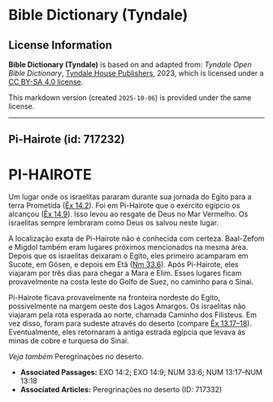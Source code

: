 # Bible Dictionary (Tyndale)

## License Information

**Bible Dictionary (Tyndale)** is based on and adapted from: _Tyndale Open Bible Dictionary_, [Tyndale House Publishers](https://tyndaleopenresources.com/), 2023, which is licensed under a [CC BY-SA 4.0 license](https://creativecommons.org/licenses/by-sa/4.0/legalcode.en).

This markdown version (created `2025-10-06`) is provided under the same license.



--------------------------------

## Pi-Hairote (id: 717232)

PI\-HAIROTE
===========

Um lugar onde os israelitas pararam durante sua jornada do Egito para a terra Prometida ([Êx 14\.2](https://ref.ly/Exod14:2)). Foi em Pi\-Hairote que o exército egípcio os alcançou ([Êx 14\.9](https://ref.ly/Exod14:9)). Isso levou ao resgate de Deus no Mar Vermelho. Os israelitas sempre lembraram como Deus os salvou neste lugar.

A localização exata de Pi\-Hairote não é conhecida com certeza. Baal\-Zefom e Migdol também eram lugares próximos mencionados na mesma área. Depois que os israelitas deixaram o Egito, eles primeiro acamparam em Sucote, em Gósen, e depois em Etã ([Nm 33\.6](https://ref.ly/Num33:6)). Após Pi\-Hairote, eles viajaram por três dias para chegar a Mara e Elim. Esses lugares ficam provavelmente na costa leste do Golfo de Suez, no caminho para o Sinai.

Pi\-Hairote ficava provavelmente na fronteira nordeste do Egito, possivelmente na margem oeste dos Lagos Amargos. Os israelitas não viajaram pela rota esperada ao norte, chamada Caminho dos Filisteus. Em vez disso, foram para sudeste através do deserto (compare [Êx 13\.17–18](https://ref.ly/Num13:17-Num13:18)). Eventualmente, eles retornaram à antiga estrada egípcia que levava às minas de cobre e turquesa do Sinai.

*Veja também* Peregrinações no deserto.

* **Associated Passages:** EXO 14:2; EXO 14:9; NUM 33:6; NUM 13:17–NUM 13:18
* **Associated Articles:** Peregrinações no deserto (ID: 717332)

